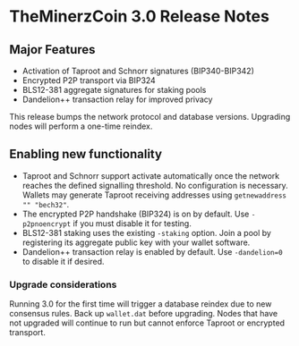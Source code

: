 # TheMinerzCoin 3.0 Release Notes

Major Features
--------------
- Activation of Taproot and Schnorr signatures (BIP340-BIP342)
- Encrypted P2P transport via BIP324
- BLS12-381 aggregate signatures for staking pools
- Dandelion++ transaction relay for improved privacy

This release bumps the network protocol and database versions. Upgrading nodes
will perform a one-time reindex.
## Enabling new functionality

* Taproot and Schnorr support activate automatically once the network reaches the defined signalling threshold. No configuration is necessary. Wallets may generate Taproot receiving addresses using `getnewaddress "" "bech32"`.
* The encrypted P2P handshake (BIP324) is on by default. Use `-p2pnoencrypt` if you must disable it for testing.
* BLS12-381 staking uses the existing `-staking` option. Join a pool by registering its aggregate public key with your wallet software.
* Dandelion++ transaction relay is enabled by default. Use `-dandelion=0` to disable it if desired.

### Upgrade considerations

Running 3.0 for the first time will trigger a database reindex due to new consensus rules. Back up `wallet.dat` before upgrading. Nodes that have not upgraded will continue to run but cannot enforce Taproot or encrypted transport.

